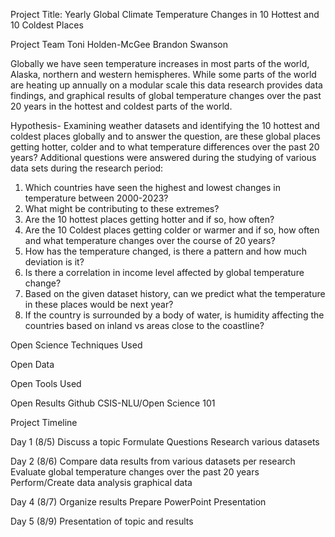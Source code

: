 Project Title: Yearly Global Climate Temperature Changes in 10 Hottest and 10 Coldest Places

Project Team 
Toni Holden-McGee 
Brandon Swanson

Globally we have seen temperature increases in most parts of the world, Alaska, northern and western hemispheres. While some parts of the world are heating up annually on a modular scale this data research provides data findings, and graphical results of global temperature changes over the past 20 years in the hottest and coldest parts of the world.

Hypothesis- Examining weather datasets and identifying the 10 hottest and coldest places globally and to answer the question, are these global places getting hotter, colder and to what temperature differences over the past 20 years?
Additional questions were answered during the studying of various data sets during the research period:

1.  Which countries have seen the highest and lowest changes in temperature between 2000-2023? 
2.  What might be contributing to these extremes?
3.  Are the 10 hottest places getting hotter and if so, how often?
4.  Are the 10 Coldest places getting colder or warmer and if so, how often and what temperature changes over the course of 20 years? 
5.  How has the temperature changed, is there a pattern and how much deviation is it?
6.  Is there a correlation in income level affected by global temperature change?
7.  Based on the given dataset history, can we predict what the temperature in these places would be next year?
8.  If the country is surrounded by a body of water, is humidity affecting the countries based on inland vs areas close to the coastline?

Open Science Techniques Used

Open Data

Open Tools Used

Open Results
Github CSIS-NLU/Open Science 101

Project Timeline

Day 1 (8/5)
Discuss a topic
Formulate Questions
Research various datasets

Day 2 (8/6)
Compare data results from various datasets per research
Evaluate global temperature changes over the past 20 years
Perform/Create data analysis graphical data 

Day 4 (8/7)
Organize results
Prepare PowerPoint Presentation 

Day 5 (8/9)
Presentation of topic and results






